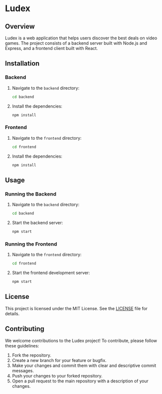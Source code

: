 # Ludex

## Overview

Ludex is a web application that helps users discover the best deals on video games. The project consists of a backend server built with Node.js and Express, and a frontend client built with React.

## Installation

### Backend

1. Navigate to the `backend` directory:
   ```sh
   cd backend
   ```
2. Install the dependencies:
   ```sh
   npm install
   ```

### Frontend

1. Navigate to the `frontend` directory:
   ```sh
   cd frontend
   ```
2. Install the dependencies:
   ```sh
   npm install
   ```

## Usage

### Running the Backend

1. Navigate to the `backend` directory:
   ```sh
   cd backend
   ```
2. Start the backend server:
   ```sh
   npm start
   ```

### Running the Frontend

1. Navigate to the `frontend` directory:
   ```sh
   cd frontend
   ```
2. Start the frontend development server:
   ```sh
   npm start
   ```

## License

This project is licensed under the MIT License. See the [LICENSE](LICENSE) file for details.

## Contributing

We welcome contributions to the Ludex project! To contribute, please follow these guidelines:

1. Fork the repository.
2. Create a new branch for your feature or bugfix.
3. Make your changes and commit them with clear and descriptive commit messages.
4. Push your changes to your forked repository.
5. Open a pull request to the main repository with a description of your changes.
